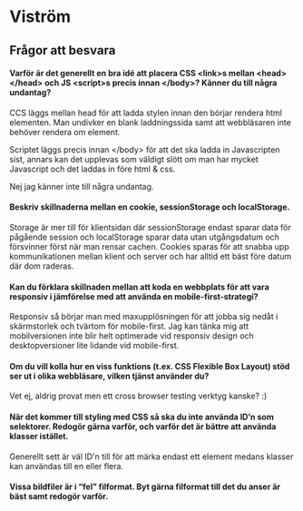 # Viström

## Frågor att besvara

#### Varför är det generellt en bra idé att placera CSS \<link>s mellan \<head>\</head> och JS \<script>s precis innan \</body>? Känner du till några undantag?
CCS läggs mellan head för att ladda stylen innan den börjar rendera html elementen. Man undivker en blank laddningssida samt att webbläsaren inte behöver rendera om element.

Scriptet läggs precis innan \</body> för att det ska ladda in Javascripten sist, annars kan det upplevas som väldigt slött om man har mycket Javascript och det laddas in före html & css.

Nej jag känner inte till några undantag.

#### Beskriv skillnaderna mellan en cookie, sessionStorage och localStorage.
Storage är mer till för klientsidan där sessionStorage endast sparar data för pågående session och localStorage sparar data utan utgångsdatum och försvinner först när man rensar cachen.
Cookies sparas för att snabba upp kommunikationen mellan klient och server och har alltid ett bäst före datum där dom raderas.

#### Kan du förklara skillnaden mellan att koda en webbplats för att vara responsiv i jämförelse med att använda en mobile-first-strategi?
Responsiv så börjar man med maxupplösningen för att jobba sig nedåt i skärmstorlek och tvärtom för mobile-first.
Jag kan tänka mig att mobilversionen inte blir helt optimerade vid responsiv design och desktopversioner lite lidande vid mobile-first.

#### Om du vill kolla hur en viss funktions (t.ex. CSS Flexible Box Layout) stöd ser ut i olika webbläsare, vilken tjänst använder du?
Vet ej, aldrig provat men ett cross browser testing verktyg kanske? :)

#### När det kommer till styling med CSS så ska du inte använda ID’n som selektorer. Redogör gärna varför, och varför det är bättre att använda klasser istället.
Generellt sett är väl ID'n till för att märka endast ett element medans klasser kan användas till en eller flera.

#### Vissa bildfiler är i “fel” filformat. Byt gärna filformat till det du anser är bäst samt redogör varför.

